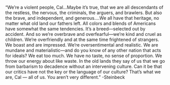 “We’re a violent people, Cal...Maybe it’s true, that we are all descendants of the restless, the nervous, the criminals, the arguers, and brawlers. But also the brave, and independent, and generous....We all have that heritage, no matter what old land our fathers left. All colors and blends of Americans have somewhat the same tendencies. It’s a breed—selected out by accident. And so we’re overbrave and overfearful—we’re kind and cruel as children. We’re overfriendly and at the same time frightened of strangers. We boast and are impressed. We’re oversentimental and realistic. We are mundane and materialistic—and do you know of any other nation that acts for ideals? We eat too much. We have no taste, no sense of proportion. We throw our energy about like waste. In the old lands they say of us that we go from barbarism to decadence without an intervening culture. Can it be that our critics have not the key or the language of our culture? That’s what we are, Cal — all of us. You aren’t very different.” -Steinbeck

